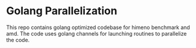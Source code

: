 # Golang Parallelization

This repo contains golang optimized codebase for himeno benchmark and amd. The code uses golang channels for launching routines to parallelize the code.
